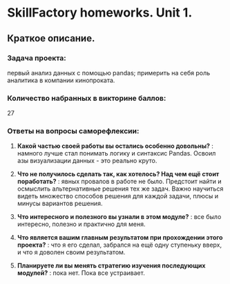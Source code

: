 # SkillFactory homeworks. Unit 1.
## Краткое описание.

### Задача проекта: 
первый анализ данных с помощью pandas; примерить на себя роль аналитика в компании кинопроката.

### Количество набранных в викторине баллов: 
27

### Ответы на вопросы саморефлексии:

1. **Какой частью своей работы вы остались особенно довольны?**  :  намного лучше стал понимать логику и синтаксис Pandas. Освоил азы визуализации данных - это реально круто.

2. **Что не получилось сделать так, как хотелось? Над чем ещё стоит поработать?**  :  явных провалов в работе не было. Предстоит найти и осмыслить альтернативные решения тех же задач. Важно научиться видеть множество способов решения для каждой задачи, плюсы и минусы вариантов решения.  

3. **Что интересного и полезного вы узнали в этом модуле?**  :  все было интересно, полезно и практично для меня.

4. **Что является вашим главным результатом при прохождении этого проекта?**  :  что я его сделал, забрался на ещё одну ступеньку вверх, и что я доволен своим результатом.

5. **Планируете ли вы менять стратегию изучения последующих модулей?**  :  пока нет. Пока все устраивает.

